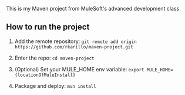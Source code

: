 This is my Maven project from MuleSoft's advanced development class

## How to run the project

1. Add the remote repository: `git remote add origin https://github.com/rkarillo/maven-project.git`

1. Enter the repo: `cd maven-project`

1. (Optional) Set your MULE_HOME env variable: `export MULE_HOME={locationOfMuleInstall}`

1. Package and deploy: `mvn install` 